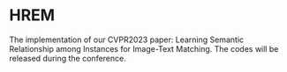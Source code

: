 # HREM

The implementation of our CVPR2023 paper: Learning Semantic Relationship among Instances for Image-Text Matching. The codes will be released during the conference.
